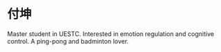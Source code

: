 # 付坤
Master student in UESTC. Interested in emotion regulation and cognitive control. A ping-pong and badminton lover.
